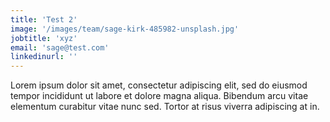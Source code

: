 ```yaml
---
title: 'Test 2'
image: '/images/team/sage-kirk-485982-unsplash.jpg'
jobtitle: 'xyz'
email: 'sage@test.com'
linkedinurl: ''
---
```


Lorem ipsum dolor sit amet, consectetur adipiscing elit, sed do eiusmod tempor incididunt ut labore et dolore magna aliqua. Bibendum arcu vitae elementum curabitur vitae nunc sed. Tortor at risus viverra adipiscing at in.
